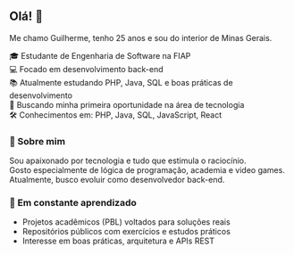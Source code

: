 ## Olá! 👋  
Me chamo Guilherme, tenho 25 anos e sou do interior de Minas Gerais.

🎓 Estudante de Engenharia de Software na FIAP  
💻 Focado em desenvolvimento back-end  
📚 Atualmente estudando PHP, Java, SQL e boas práticas de desenvolvimento  
🚀 Buscando minha primeira oportunidade na área de tecnologia  
🛠️ Conhecimentos em: PHP, Java, SQL, JavaScript, React

### 📌 Sobre mim
Sou apaixonado por tecnologia e tudo que estimula o raciocínio.  
Gosto especialmente de lógica de programação, academia e video games.  
Atualmente, busco evoluir como desenvolvedor back-end.

### 🌱 Em constante aprendizado
- Projetos acadêmicos (PBL) voltados para soluções reais  
- Repositórios públicos com exercícios e estudos práticos  
- Interesse em boas práticas, arquitetura e APIs REST  
